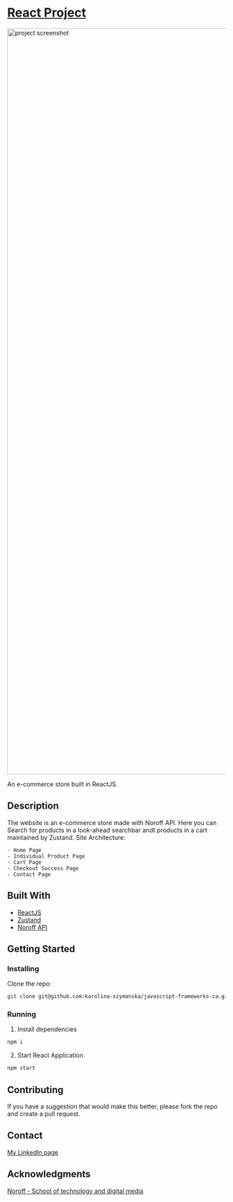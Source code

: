 # [React Project](https://javascript-frameworks-react-ca.netlify.app/)

<img width="1720" alt="project screenshot" src="https://github.com/user-attachments/assets/2c4f58c1-12e1-4d5a-bdf6-1c39bbb616bb">

An e-commerce store built in ReactJS.

## Description

The website is an e-commerce store made with Noroff API. Here you can Search for products in a look-ahead searchbar andt products in a cart maintained by Zustand.
Site Architecture:

    - Home Page
    - Individual Product Page
    - Cart Page
    - Checkout Success Page
    - Contact Page

## Built With

- [ReactJS](https://react.dev/)
- [Zustand](https://docs.pmnd.rs/zustand/)
- [Noroff API](https://v2.api.noroff.dev/online-shop)

## Getting Started

### Installing

Clone the repo:

```bash
git clone git@github.com:karolina-szymanska/javascript-frameworks-ca.git
```

### Running

1. Install dependencies

```bash
npm i
```

2. Start React Application

```bash
npm start
```

## Contributing

If you have a suggestion that would make this better, please fork the repo and create a pull request.

## Contact

[My LinkedIn page](https://www.linkedin.com/in/karolina-szyma%C5%84ska-64b36089/)

## Acknowledgments

[Noroff - School of technology and digital media](https://www.noroff.no/)

